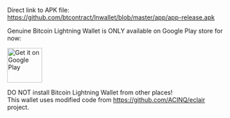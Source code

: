 Direct link to APK file: https://github.com/btcontract/lnwallet/blob/master/app/app-release.apk  

Genuine Bitcoin Lightning Wallet is ONLY available on Google Play store for now:  

<a href="https://play.google.com/store/apps/details?id=com.lightning.walletapp"><img alt="Get it on Google Play" src="https://play.google.com/intl/en_us/badges/images/apps/en-play-badge.png" height="80pt"/></a>

DO NOT install Bitcoin Lightning Wallet from other places!  
This wallet uses modified code from https://github.com/ACINQ/eclair project.
